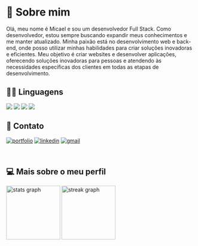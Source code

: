# 🚀 Sobre mim

Olá, meu nome é Micael e sou um desenvolvedor Full Stack. Como desenvolvedor, estou sempre buscando expandir meus conhecimentos e me manter atualizado. Minha paixão está no desenvolvimento web e back-end, onde posso utilizar minhas habilidades para criar soluções inovadoras e eficientes. Meu objetivo é criar websites e desenvolver aplicações, oferecendo soluções inovadoras para pessoas e atendendo às necessidades específicas dos clientes em todas as etapas de desenvolvimento.

## 👩‍💻 Linguagens

<span><img  src="https://img.shields.io/badge/Laravel-FF2D20?style=for-the-badge&logo=laravel&logoColor=white"></span>
<span><img  src="https://img.shields.io/badge/PHP-777BB4?style=for-the-badge&logo=php&logoColor=white"></span>
<span><img  src="https://img.shields.io/badge/jQuery-0769AD?style=for-the-badge&logo=jquery&logoColor=white"></span>
<span><img  src="https://img.shields.io/badge/MySQL-00000F?style=for-the-badge&logo=mysql&logoColor=white"></span>


## 🔗 Contato

<span>[![portfolio](https://img.shields.io/badge/my_portfolio-000?style=for-the-badge&logo=ko-fi&logoColor=white)]( https://site-portfolio-hmtq.vercel.app/)</span>
<span>[![linkedin](https://img.shields.io/badge/linkedin-0A66C2?style=for-the-badge&logo=linkedin&logoColor=white)](http://www.linkedin.com/in/micael-william1024)</span>
<span>[![gmail](https://img.shields.io/badge/Gmail-D14836?style=for-the-badge&logo=gmail&logoColor=white)](mailto:mw931991@gmail.com)<span>

<br>

## 💻 Mais sobre o meu perfil

<div>
  <img src="https://github-readme-stats.vercel.app/api?username=Micael-William&hide_title=false&hide_rank=false&show_icons=true&include_all_commits=true&count_private=true&disable_animations=false&theme=blueberry&locale=pt-br&hide_border=false&order=1" height="144" alt="stats graph"  />
  <img src="https://streak-stats.demolab.com?user=Micael-William&locale=pt-br&mode=daily&theme=blueberry&hide_border=false&border_radius=5&order=3" height="144" alt="streak graph"  />
</div>

